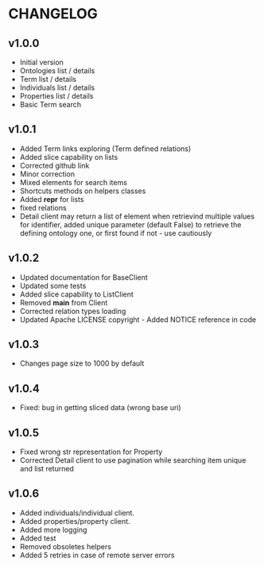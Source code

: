 CHANGELOG
=========

v1.0.0
------

- Initial version
- Ontologies list / details
- Term list / details
- Individuals list / details
- Properties list / details
- Basic Term search 
    
v1.0.1
------

- Added Term links exploring (Term defined relations)
- Added slice capability on lists
- Corrected github link
- Minor correction
- Mixed elements for search items
- Shortcuts methods on helpers classes
- Added __repr__ for lists
- fixed relations
- Detail client may return a list of element when retrievind multiple values for identifier, added unique parameter 
   (default False) to retrieve the defining ontology one, or first found if not - use cautiously
   
v1.0.2
------

- Updated documentation for BaseClient
- Updated some tests
- Added slice capability to ListClient
- Removed __main__ from Client
- Corrected relation types loading
- Updated Apache LICENSE copyright - Added NOTICE reference in code

v1.0.3
-----

- Changes page size to 1000 by default

v1.0.4
------

- Fixed: bug in getting sliced data (wrong base uri)

v1.0.5
------

- Fixed wrong str representation for Property
- Corrected Detail client to use pagination while searching item unique and list returned


v1.0.6
------

- Added individuals/individual client.
- Added properties/property client.
- Added more logging
- Added test
- Removed obsoletes helpers
- Added 5 retries in case of remote server errors
 